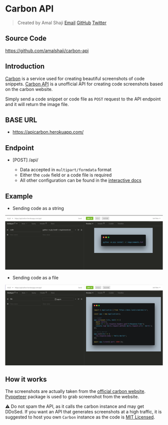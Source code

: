 # Carbon API

> Created by Amal Shaji [Email](mailto:amalshajid@gmail.com) [GitHub](https://github.com/amalshaji) [Twitter](https://twitter.com/pydantic)

## Source Code

https://github.com/amalshaji/carbon-api

## Introduction

[Carbon](https://carbon.now.sh/) is a service used for creating beautiful screenshots of code snippets. [Carbon API](https://apicarbon.herokuapp.com/) is a unofficial API for creating code screenshots based on the carbon website.

Simply send a code snippet or code file as `POST` request to the API endpoint and it will return the image file.

## BASE URL

- https://apicarbon.herokuapp.com/


## Endpoint

- [POST] /api/ 

  - Data accepted in `multipart/formdata` format
  - Either the `code` field or a code file is required
  - All other configuration can be found in the [interactive docs](https://apicarbon.herokuapp.com/docs)

## Example

  - Sending code as a string

  ![code.PNG](code.PNG)

  - Sending code as a file

  ![file.PNG](file.PNG)

## How it works

The screenshots are actually taken from the [official carbon website](https://carbon.now.sh). [Pyppeteer](https://github.com/pyppeteer/pyppeteer) package is used to grab screenshot from the website.


⚠️ Do not spam the API, as it calls the carbon instance and may get DDoSed. If you want an API that generates screenshots at a high traffic, it is suggested to host you own `Carbon` instance as the code is [MIT Licensed](https://github.com/carbon-app/carbon/blob/main/LICENSE).
